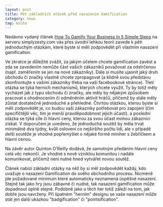 ```yaml
---
layout: post
title: Pět základních otázek před nasazením Gamification
category: news
tag: kniha
---
```


<p>Nedávno vydaný článek <a href="http://www.simplyzesty.com/advertising-and-marketing/how-to-gamify-your-business-in-5-simple-steps/">How To Gamify Your Business In 5 Simple Steps</a> na serveru simplyzesty.com vás přes úvodní lehkou teorii zavede k pěti jednoduchým otázkám, které byste si měli zodpovědět při vlastním nasazení gamification.</p>
<p>Ve zkratce je důležité zvážit, za jakým účelem chcete gamification zavést a zda se zavedením nemůže část vašich zákazníků považovat za odstrčenou (např. zaměřením se jen na nové zákazníky). Dále si musíte ujasnit jaký druh obchodu či značky vlastně chcete zpropagovat (a klidně svou představu zkonfrontujte s vašimi zákazníky třeba na vaší facebookové stránce). Třetí otázka se týká herních mechanismů, kterých chcete využít. Ty by totiž měly vycházet jak z typu obchodu či značky, ale měly by nějakým způsobem pracovat s ohodnocením či odměněním aktivit hráčů, přičemž by stále měly zůstat dostatečně jednoduché a přehledné. Čtvrtou otázkou, kterou byste si měli zodpovědět je, co budou vaši zákazníky potřebovat pro zapojení (čím specifičtější věc, tím je menší pravděpodobnost jejich účasti). a poslední otázka se týká cíle či hlavní ceny, kterou za svou účast mohou zákazníci získat. V doporučení je uvedeno, že jednoduchá soutěž by měla trvat minimálně dva týdny, kvůli oslovení co nejširšího počtu lidí, ale v případě delší soutěže je vhodné popřemýšlet o nějaké formě miniher s žebříčkem a hlavní cenou.</p>
<p>Na závěr autor Quinton O'Reilly dodává, že samotným předáním hlavní ceny celá věc nekončí. Je vhodné s nově vzniklou komunitou i nadále komunikovat, přičemž není nutné hned vytvářet novou soutěž.</p>
<p>Článek nabízí základní otázky na něž by si měl zodpovědět každý, kdo uvažuje o nasazení Gamification do svého obchodního procesu. Nicméně jde požadované minimum které automaticky neznamená úspěšné nasazení. Stejně tak jako hry jsou zábavné či nudné, tak nasazení gamification může dopadnout úplně stejně. Podobně jako u těch her totiž záleží na tom, jak dobře jsou navrženy. Při špatném "herním" designu se vaše nasazení může stát jen další ukázkou "badgification" či "pointsification".</p>